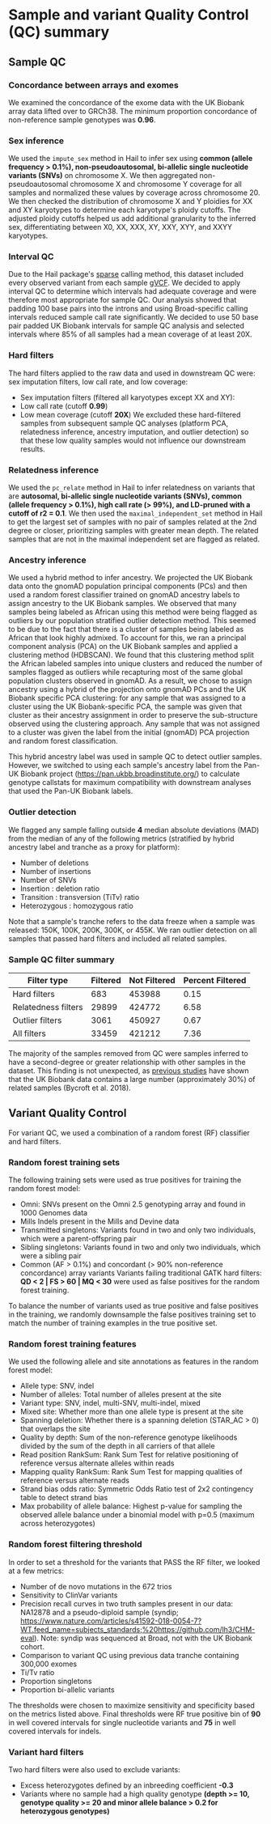 # Sample and variant Quality Control (QC) summary
## Sample QC
### Concordance between arrays and exomes
We examined the concordance of the exome data with the UK Biobank array data lifted over to GRCh38. The minimum proportion concordance of non-reference sample genotypes was <b>0.96</b>.
### Sex inference
We used the `impute_sex` method in Hail to infer sex using <b>common (allele frequency > 0.1%), non-pseudoautosomal, bi-allelic single nucleotide variants (SNVs)</b> on chromosome X. We then aggregated non-pseudoautosomal chromosome X and chromosome Y coverage for all samples and normalized these values by coverage across chromosome 20. We then checked the distribution of chromosome X and Y ploidies for XX and XY karyotypes to determine each karyotype's ploidy cutoffs. The adjusted ploidy cutoffs helped us add additional granularity to the inferred sex, differentiating between X0, XX, XXX, XY, XXY, XYY, and XXYY karyotypes.
### Interval QC
Due to the Hail package's [sparse](https://hail.is/docs/0.2/experimental/vcf_combiner.html#working-with-sparse-matrix-tables) calling method, this dataset included every observed variant from each sample [gVCF](https://gatk.broadinstitute.org/hc/en-us/articles/360035531812-GVCF-Genomic-Variant-Call-Format). We decided to apply interval QC to determine which intervals had adequate coverage and were therefore most appropriate for sample QC. Our analysis showed that padding 100 base pairs into the introns and using Broad-specific calling intervals reduced sample call rate significantly. We decided to use 50 base pair padded UK Biobank intervals for sample QC analysis and selected intervals where 85% of all samples had a mean coverage of at least 20X.

### Hard filters
The hard filters applied to the raw data and used in downstream QC were: sex imputation filters, low call rate, and low coverage:
- Sex imputation filters (filtered all karyotypes except XX and XY):
- Low call rate (cutoff <b>0.99</b>)
- Low mean coverage (cutoff <b>20X</b>)
We excluded these hard-filtered samples from subsequent sample QC analyses (platform PCA, relatedness inference, ancestry imputation, and outlier detection) so that these low quality samples would not influence our downstream results.

### Relatedness inference
We used the `pc_relate` method in Hail to infer relatedness on variants that are <b>autosomal, bi-allelic single nucleotide variants (SNVs), common (allele frequency > 0.1%), high call rate (> 99%), and LD-pruned with a cutoff of r2 = 0.1</b>. We then used the `maximal_independent_set` method in Hail to get the largest set of samples with no pair of samples related at the 2nd degree or closer, prioritizing samples with greater mean depth. The related samples that are not in the maximal independent set are flagged as related.

### Ancestry inference
We used a hybrid method to infer ancestry. We projected the UK Biobank data onto the gnomAD population principal components (PCs) and then used a random forest classifier trained on gnomAD ancestry labels to assign ancestry to the UK Biobank samples. We observed that many samples being labeled as African using this method were being flagged as outliers by our population stratified outlier detection method. This seemed to be due to the fact that there is a cluster of samples being labeled as African that look highly admixed. To account for this, we ran a principal component analysis (PCA) on the UK Biobank samples and applied a clustering method (HDBSCAN). We found that this clustering method split the African labeled samples into unique clusters and reduced the number of samples flagged as outliers while recapturing most of the same global population clusters observed in gnomAD. As a result, we chose to assign ancestry using a hybrid of the projection onto gnomAD PCs and the UK Biobank specific PCA clustering: for any sample that was assigned to a cluster using the UK Biobank-specific PCA, the sample was given that cluster as their ancestry assignment in order to preserve the sub-structure observed using the clustering approach. Any sample that was not assigned to a cluster was given the label from the initial (gnomAD) PCA projection and random forest classification.

This hybrid ancestry label was used in sample QC to detect outlier samples. However, we switched to using each sample's ancestry label from the Pan-UK Biobank project (https://pan.ukbb.broadinstitute.org/) to calculate genotype callstats for maximum compatibility with downstream analyses that used the Pan-UK Biobank labels.

### Outlier detection
We flagged any sample falling outside <b>4</b> median absolute deviations (MAD) from the median of any of the following metrics (stratified by hybrid ancestry label and tranche as a proxy for platform):
- Number of deletions
- Number of insertions
- Number of SNVs
- Insertion : deletion ratio
- Transition : transversion (TiTv) ratio
- Heterozygous : homozygous ratio

Note that a sample's tranche refers to the data freeze when a sample was released: 150K, 100K, 200K, 300K, or 455K.
We ran outlier detection on all samples that passed hard filters and included all related samples.

### Sample QC filter summary
| Filter type | Filtered | Not Filtered | Percent Filtered |
| ----------- | -------- | ------------ | ---------------- |
| Hard filters | 683 | 453988 | 0.15 |
| Relatedness filters | 29899 | 424772 | 6.58 |
| Outlier filters | 3061 | 450927 | 0.67 |
| All filters | 33459 | 421212 | 7.36 | 

The majority of the samples removed from QC were samples inferred to have a second-degree or greater relationship with other samples in the dataset. This finding is not unexpected, as [previous studies](https://doi.org/10.1038/s41586-018-0579-z) have shown that the UK Biobank data contains a large number (approximately 30%) of related samples (Bycroft et al. 2018). 

## Variant Quality Control
For variant QC, we used a combination of a random forest (RF) classifier and hard filters.

### Random forest training sets
The following training sets were used as true positives for training the random forest model:
- Omni: SNVs present on the Omni 2.5 genotyping array and found in 1000 Genomes data
- Mills Indels present in the Mills and Devine data
- Transmitted singletons: Variants found in two and only two individuals, which were a parent-offspring pair
- Sibling singletons: Variants found in two and only two individuals, which were a sibling pair
- Common (AF > 0.1%) and concordant (> 90% non-reference concordance) array variants
Variants failing traditional GATK hard filters: <b>QD < 2 | FS > 60 | MQ < 30</b> were used as false positives for the random forest training. 

To balance the number of variants used as true positive and false positives in the training, we randomly downsample the false positives training set to match the number of training examples in the true positive set.

### Random forest training features
We used the following allele and site annotations as features in the random forest model:
- Allele type: SNV, indel
- Number of alleles: Total number of alleles present at the site
- Variant type: SNV, indel, multi-SNV, multi-indel, mixed
- Mixed site: Whether more than one allele type is present at the site
- Spanning deletion: Whether there is a spanning deletion (STAR_AC > 0) that overlaps the site
- Quality by depth: Sum of the non-reference genotype likelihoods divided by the sum of the depth in all carriers of that allele
- Read position RankSum: Rank Sum Test for relative positioning of reference versus alternate alleles within reads
- Mapping quality RankSum: Rank Sum Test for mapping qualities of reference versus alternate reads
- Strand bias odds ratio: Symmetric Odds Ratio test of 2x2 contingency table to detect strand bias
- Max probability of allele balance: Highest p-value for sampling the observed allele balance under a binomial model with p=0.5 (maximum across heterozygotes)

### Random forest filtering threshold
In order to set a threshold for the variants that PASS the RF filter, we looked at a few metrics:
- Number of de novo mutations in the 672 trios
- Sensitivity to ClinVar variants
- Precision recall curves in two truth samples present in our data: NA12878 and a pseudo-diploid sample (syndip; https://www.nature.com/articles/s41592-018-0054-7?WT.feed_name=subjects_standards;%20https://github.com/lh3/CHM-eval). Note: syndip was sequenced at Broad, not with the UK Biobank cohort.
- Comparison to variant QC using previous data tranche containing 300,000 exomes
- Ti/Tv ratio
- Proportion singletons
- Proportion bi-allelic variants

The thresholds were chosen to maximize sensitivity and specificity based on the metrics listed above. Final thresholds were RF true positive bin of <b>90</b> in well covered intervals for single nucleotide variants and <b>75</b> in well covered intervals for indels.

### Variant hard filters
Two hard filters were also used to exclude variants:
- Excess heterozygotes defined by an inbreeding coefficient <b>-0.3</b>
- Variants where no sample had a high quality genotype <b>(depth >= 10, genotype quality >= 20 and minor allele balance > 0.2 for heterozygous genotypes)</b>
